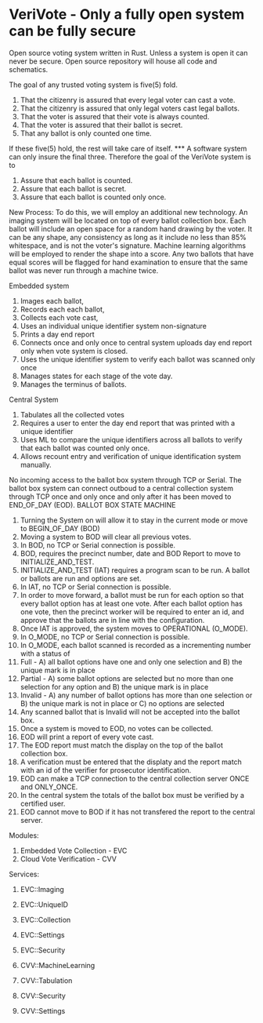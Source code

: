 # VeriVote - Only a fully open system can be fully secure
Open source voting system written in Rust. Unless a system is open it can never be secure. Open source repository will house all code and schematics.

The goal of any trusted voting system is five(5) fold. 
1) That the citizenry is assured that every legal voter can cast a vote.
2) That the citizenry is assured that only legal voters cast legal ballots.
3) That the voter is assured that their vote is always counted.
4) That the voter is assured that their ballot is secret.
5) That any ballot is only counted one time. 

If these five(5) hold, the rest will take care of itself. 
*** A software system can only insure the final three.
Therefore the goal of the VeriVote system is to
1) Assure that each ballot is counted.
2) Assure that each ballot is secret.
3) Assure that each ballot is counted only once.

New Process:
To do this, we will employ an additional new technology. An imaging system will be located on top of every ballot collection box. Each ballot will include an open space for a random hand drawing by the voter. It can be any shape, any consistency as long as it include no less than 85% whitespace, and is not the voter's signature.  Machine learning algorithms will be employed to render the shape into a score. Any two ballots that have equal scores will be flagged for hand examination to ensure that the same ballot was never run through a machine twice. 

Embedded system
  1) Images each ballot, 
  2) Records each each ballot, 
  3) Collects each vote cast, 
  4) Uses an individual unique identifier system non-signature
  5) Prints a day end report
  6) Connects once and only once to central system uploads day end report only when vote system is closed.
  7) Uses the unique identifier system to verify each ballot was scanned only once
  8) Manages states for each stage of the vote day.
  9) Manages the terminus of ballots.

Central System 
  1) Tabulates all the collected votes
  2) Requires a user to enter the day end report that was printed with a unique identifier
  3) Uses ML to compare the unique identifiers across all ballots to verify that each ballot was counted only once. 
  4) Allows recount entry and verification of unique identification system manually.

No incoming access to the ballot box system through TCP or Serial. 
The ballot box system can connect outboud to a central collection system through TCP once and only once and only after it has been moved to END_OF_DAY (EOD). 
BALLOT BOX STATE MACHINE
1) Turning the System on will allow it to stay in the current mode or move to BEGIN_OF_DAY (BOD)
2) Moving a system to BOD will clear all previous votes.
3) In BOD, no TCP or Serial connection is possible. 
4) BOD, requires the precinct number, date and BOD Report to move to INITIALIZE_AND_TEST. 
5) INITIALIZE_AND_TEST (IAT) requires a program scan to be run. A ballot or ballots are run and options are set. 
6) In IAT, no TCP or Serial connection is possible.
7) In order to move forward, a ballot must be run for each option so that every ballot option has at least one vote. After each ballot option has one vote, then the precinct worker will be required to enter an id, and approve that the ballots are in line with the configuration.
8) Once IAT is approved, the system moves to OPERATIONAL (O_MODE). 
9) In O_MODE, no TCP or Serial connection is possible. 
10) In O_MODE, each ballot scanned is recorded as a incrementing number with a status of
  1) Full - A) all ballot options have one and only one selection and B) the unique mark is in place
  2) Partial - A) some ballot options are selected but no more than one selection for any option and B) the unique mark is in place
  3) Invalid - A) any number of ballot options has more than one selection or B) the unique mark is not in place or C) no options are selected
11) Any scanned ballot that is Invalid will not be accepted into the ballot box.
12) Once a system is moved to EOD, no votes can be collected.
13) EOD will print a report of every vote cast. 
14) The EOD report must match the display on the top of the ballot collection box. 
15) A verification must be entered that the displaty and the report match with an id of the verifier for prosecutor identification.
16) EOD can make a TCP connection to the central collection server ONCE and ONLY_ONCE. 
17) In the central system the totals of the ballot box must be verified by a certified user.
18) EOD cannot move to BOD if it has not transfered the report to the central server. 

Modules:
  1) Embedded Vote Collection - EVC
  2) Cloud Vote Verification - CVV

Services:
  1) EVC::Imaging
  2) EVC::UniqueID
  3) EVC::Collection
  4) EVC::Settings
  5) EVC::Security

  1) CVV::MachineLearning
  2) CVV::Tabulation
  3) CVV::Security
  4) CVV::Settings
